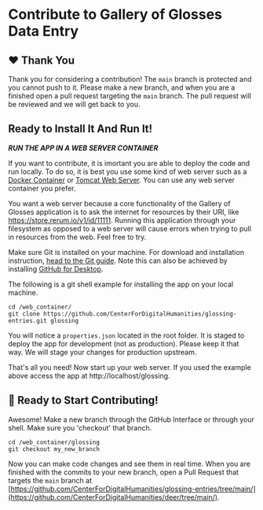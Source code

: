 # Contribute to Gallery of Glosses Data Entry

## ❤️ Thank You
Thank you for considering a contribution!  The `main` branch is protected and you cannot push to it.  Please make a new branch, and when you are a finished open a pull request targeting the `main` branch.  The pull request will be reviewed and we will get back to you.

## Ready to Install It And Run It!

***RUN THE APP IN A WEB SERVER CONTAINER***

If you want to contribute, it is imortant you are able to deploy the code and run locally.  To do so, it is best you use some kind of web server such as a [Docker Container](https://docs.docker.com/get-started/) or [Tomcat Web Server](https://tomcat.apache.org/).  You can use any web server container you prefer.  

You want a web server because a core functionality of the Gallery of Glosses application is to ask the internet for resources by their URI, like https://store.rerum.io/v1/id/11111.  Running this application through your filesystem as opposed to a web server will cause errors when trying to pull in resources from the web.  Feel free to try.

Make sure Git is installed on your machine.  For download and installation instruction, [head to the Git guide](https://git-scm.com/downloads).  Note this can also be achieved by installing [GitHub for Desktop](https://desktop.github.com/).  

The following is a git shell example for installing the app on your local machine.

```
cd /web_container/
git clone https://github.com/CenterForDigitalHumanities/glossing-entries.git glossing
```

You will notice a `properties.json` located in the root folder.  It is staged to deploy the app for development (not as production).  Please keep it that way.  We will stage your changes for production upstream.  

That's all you need!  Now start up your web server.  If you used the example above access the app at http://localhost/glossing.  

## 🎉 Ready to Start Contributing!

Awesome!  Make a new branch through the GitHub Interface or through your shell.  Make sure you 'checkout' that branch.

```
cd /web_container/glossing
git checkout my_new_branch
```

Now you can make code changes and see them in real time.  When you are finished with the commits to your new branch, open a Pull Request that targets the `main` branch at [https://github.com/CenterForDigitalHumanities/glossing-entries/tree/main/](https://github.com/CenterForDigitalHumanities/deer/tree/main/).